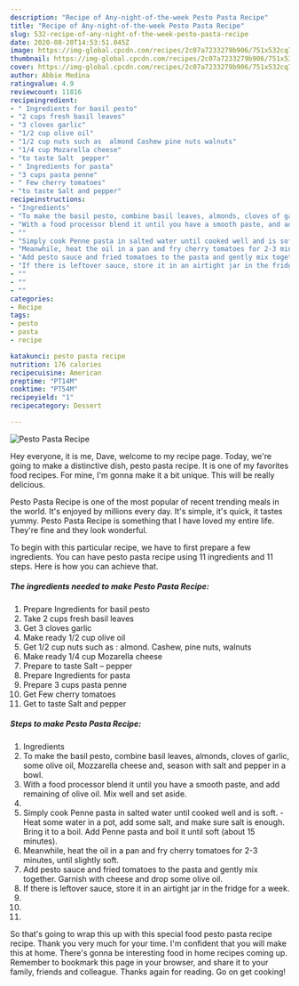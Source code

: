 ```yaml
---
description: "Recipe of Any-night-of-the-week Pesto Pasta Recipe"
title: "Recipe of Any-night-of-the-week Pesto Pasta Recipe"
slug: 532-recipe-of-any-night-of-the-week-pesto-pasta-recipe
date: 2020-08-20T14:53:51.045Z
image: https://img-global.cpcdn.com/recipes/2c07a7233279b906/751x532cq70/pesto-pasta-recipe-recipe-main-photo.jpg
thumbnail: https://img-global.cpcdn.com/recipes/2c07a7233279b906/751x532cq70/pesto-pasta-recipe-recipe-main-photo.jpg
cover: https://img-global.cpcdn.com/recipes/2c07a7233279b906/751x532cq70/pesto-pasta-recipe-recipe-main-photo.jpg
author: Abbie Medina
ratingvalue: 4.9
reviewcount: 11816
recipeingredient:
- " Ingredients for basil pesto"
- "2 cups fresh basil leaves"
- "3 cloves garlic"
- "1/2 cup olive oil"
- "1/2 cup nuts such as  almond Cashew pine nuts walnuts"
- "1/4 cup Mozarella cheese"
- "to taste Salt  pepper"
- " Ingredients for pasta"
- "3 cups pasta penne"
- " Few cherry tomatoes"
- "to taste Salt and pepper"
recipeinstructions:
- "Ingredients"
- "To make the basil pesto, combine basil leaves, almonds, cloves of garlic, some olive oil, Mozzarella cheese and, season with salt and pepper in a bowl."
- "With a food processor blend it until you have a smooth paste, and add remaining of olive oil. Mix well and set aside."
- ""
- "Simply cook Penne pasta in salted water until cooked well and is soft. Heat some water in a pot, add some salt, and make sure salt is enough. Bring it to a boil. Add Penne pasta and boil it until soft (about 15 minutes)."
- "Meanwhile, heat the oil in a pan and fry cherry tomatoes for 2-3 minutes, until slightly soft."
- "Add pesto sauce and fried tomatoes to the pasta and gently mix together. Garnish with cheese and drop some olive oil."
- "If there is leftover sauce, store it in an airtight jar in the fridge for a week."
- ""
- ""
- ""
categories:
- Recipe
tags:
- pesto
- pasta
- recipe

katakunci: pesto pasta recipe 
nutrition: 176 calories
recipecuisine: American
preptime: "PT14M"
cooktime: "PT54M"
recipeyield: "1"
recipecategory: Dessert

---
```



![Pesto Pasta Recipe](https://img-global.cpcdn.com/recipes/2c07a7233279b906/751x532cq70/pesto-pasta-recipe-recipe-main-photo.jpg)

Hey everyone, it is me, Dave, welcome to my recipe page. Today, we're going to make a distinctive dish, pesto pasta recipe. It is one of my favorites food recipes. For mine, I'm gonna make it a bit unique. This will be really delicious.

Pesto Pasta Recipe is one of the most popular of recent trending meals in the world. It's enjoyed by millions every day. It's simple, it's quick, it tastes yummy. Pesto Pasta Recipe is something that I have loved my entire life. They're fine and they look wonderful.




To begin with this particular recipe, we have to first prepare a few ingredients. You can have pesto pasta recipe using 11 ingredients and 11 steps. Here is how you can achieve that.

<!--inarticleads1-->

##### The ingredients needed to make Pesto Pasta Recipe:

1. Prepare  Ingredients for basil pesto
1. Take 2 cups fresh basil leaves
1. Get 3 cloves garlic
1. Make ready 1/2 cup olive oil
1. Get 1/2 cup nuts such as : almond. Cashew, pine nuts, walnuts
1. Make ready 1/4 cup Mozarella cheese
1. Prepare to taste Salt – pepper
1. Prepare  Ingredients for pasta
1. Prepare 3 cups pasta penne
1. Get  Few cherry tomatoes
1. Get to taste Salt and pepper




<!--inarticleads2-->

##### Steps to make Pesto Pasta Recipe:

1. Ingredients
1. To make the basil pesto, combine basil leaves, almonds, cloves of garlic, some olive oil, Mozzarella cheese and, season with salt and pepper in a bowl.
1. With a food processor blend it until you have a smooth paste, and add remaining of olive oil. Mix well and set aside.
1. 
1. Simply cook Penne pasta in salted water until cooked well and is soft. - Heat some water in a pot, add some salt, and make sure salt is enough. Bring it to a boil. Add Penne pasta and boil it until soft (about 15 minutes).
1. Meanwhile, heat the oil in a pan and fry cherry tomatoes for 2-3 minutes, until slightly soft.
1. Add pesto sauce and fried tomatoes to the pasta and gently mix together. Garnish with cheese and drop some olive oil.
1. If there is leftover sauce, store it in an airtight jar in the fridge for a week.
1. 
1. 
1. 




So that's going to wrap this up with this special food pesto pasta recipe recipe. Thank you very much for your time. I'm confident that you will make this at home. There's gonna be interesting food in home recipes coming up. Remember to bookmark this page in your browser, and share it to your family, friends and colleague. Thanks again for reading. Go on get cooking!
